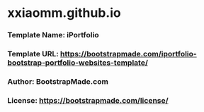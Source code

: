 # xxiaomm.github.io

### Template Name: iPortfolio
### Template URL: https://bootstrapmade.com/iportfolio-bootstrap-portfolio-websites-template/
### Author: BootstrapMade.com
### License: https://bootstrapmade.com/license/
